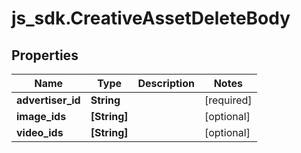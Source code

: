 # js_sdk.CreativeAssetDeleteBody

## Properties
Name | Type | Description | Notes
------------ | ------------- | ------------- | -------------
**advertiser_id** | **String** |  | [required] 
**image_ids** | **[String]** |  | [optional] 
**video_ids** | **[String]** |  | [optional] 
